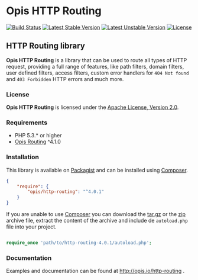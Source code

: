 Opis HTTP Routing
============
[![Build Status](https://travis-ci.org/opis/http-routing.svg?branch=master)](https://travis-ci.org/opis/http-routing)
[![Latest Stable Version](https://poser.pugx.org/opis/http-routing/version.png)](https://packagist.org/packages/opis/http-routing)
[![Latest Unstable Version](https://poser.pugx.org/opis/http-routing/v/unstable.png)](//packagist.org/packages/opis/http-routing)
[![License](https://poser.pugx.org/opis/http-routing/license.png)](https://packagist.org/packages/opis/http-routing)

HTTP Routing library
---------------------
**Opis HTTP Routing** is a library that can be used to route all types of HTTP request, providing a full
range of features, like path filters, domain filters, user defined filters, access filters, custom error
handlers for `404 Not found` and `403 Forbidden` HTTP errors and much more. 

### License

**Opis HTTP Routing** is licensed under the [Apache License, Version 2.0](http://www.apache.org/licenses/LICENSE-2.0). 

### Requirements

* PHP 5.3.* or higher
* [Opis Routing](http://www.opis.io/routing) ^4.1.0

### Installation

This library is available on [Packagist](https://packagist.org/packages/opis/http-routing) and can be installed using [Composer](http://getcomposer.org).

```json
{
    "require": {
        "opis/http-routing": "^4.0.1"
    }
}
```

If you are unable to use [Composer](http://getcomposer.org) you can download the
[tar.gz](https://github.com/opis/http-routing/archive/4.0.1.tar.gz) or the [zip](https://github.com/opis/http-routing/archive/4.0.1.zip)
archive file, extract the content of the archive and include de `autoload.php` file into your project. 

```php

require_once 'path/to/http-routing-4.0.1/autoload.php';

```

### Documentation

Examples and documentation can be found at http://opis.io/http-routing .
